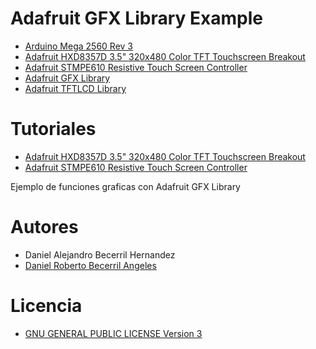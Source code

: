 # Adafruit GFX Library Example 

- [Arduino Mega 2560 Rev 3](https://www.arduino.cc/en/Main/arduinoBoardMega2560)
- [Adafruit HXD8357D 3.5" 320x480 Color TFT Touchscreen Breakout](https://learn.adafruit.com/adafruit-3-5-color-320x480-tft-touchscreen-breakout/overview)
- [Adafruit STMPE610 Resistive Touch Screen Controller](https://www.adafruit.com/products/1571)
- [Adafruit GFX Library](https://github.com/adafruit/Adafruit-GFX-Library)
- [Adafruit TFTLCD Library](https://github.com/adafruit/TFTLCD-Library)

# Tutoriales

- [Adafruit HXD8357D 3.5" 320x480 Color TFT Touchscreen Breakout](https://learn.adafruit.com/adafruit-3-5-color-320x480-tft-touchscreen-breakout/overview)
- [Adafruit STMPE610 Resistive Touch Screen Controller](https://learn.adafruit.com/adafruit-2-8-tft-touch-shield-v2)

Ejemplo de funciones graficas con Adafruit GFX Library


# Autores
- Daniel Alejandro Becerril Hernandez
- [Daniel Roberto Becerril Angeles](mailto:daniel3514@gmal.com)

# Licencia
- [GNU GENERAL PUBLIC LICENSE Version 3](https://github.com/daniel3514/Adafruit-GFX-Library-Example-Arduino-Mega-HXD8357D-and-STMPE610/blob/master/LICENSE)



